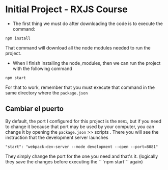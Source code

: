 # Initial Project - RXJS Course

* The first thing we must do after downloading the code is to execute the command:

```
npm install
```
That command will download all the node modules needed to run the project.


* When I finish installing the node_modules, then we can run the project with the following command

```
npm start
```
For that to work, remember that you must execute that command in the same directory where the ```package.json```

## Cambiar el puerto
By default, the port I configured for this project is the ```8081```, but if you need to change it because that port may be used by your computer, you can change it by opening the ```package.json``` >> scripts . There you will see the instruction that the development server launches

```
"start": "webpack-dev-server --mode development --open --port=8081"
```

They simply change the port for the one you need and that's it. (logically they save the changes before executing the `` `npm start``` again)


